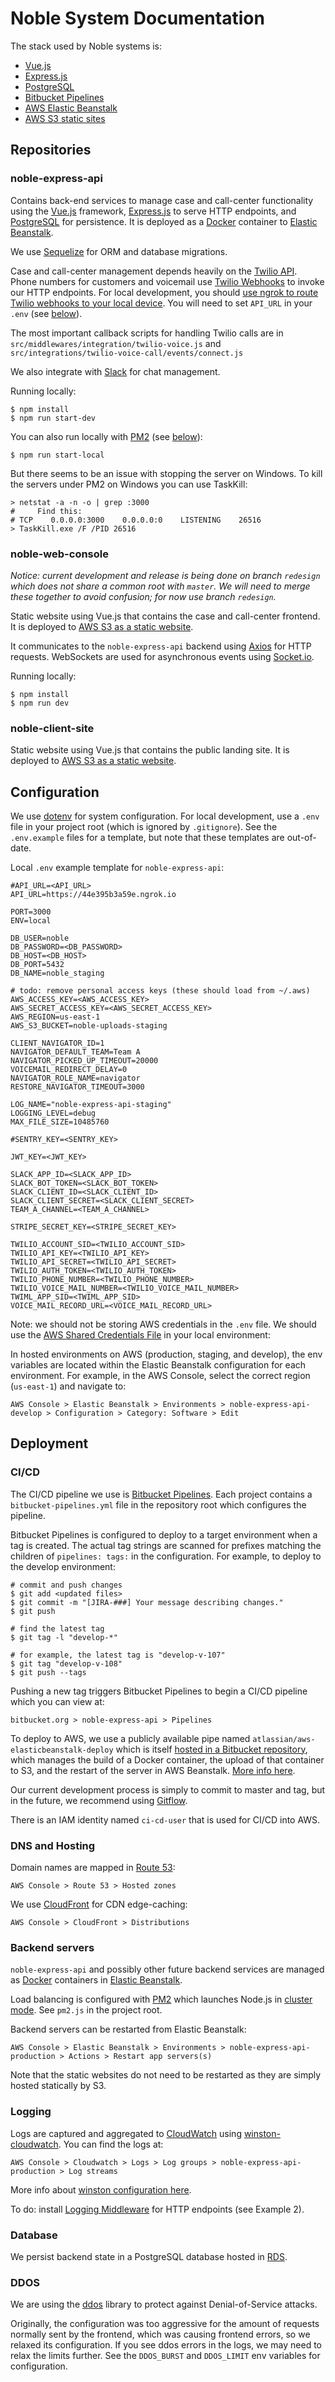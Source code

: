 # Noble System Documentation

The stack used by Noble systems is:

* [Vue.js](https://vuejs.org/)
* [Express.js](https://expressjs.com/)
* [PostgreSQL](https://www.postgresql.org/)
* [Bitbucket Pipelines](https://bitbucket.org/product/features/pipelines)
* [AWS Elastic Beanstalk](https://aws.amazon.com/elasticbeanstalk/)
* [AWS S3 static sites](https://docs.aws.amazon.com/AmazonS3/latest/userguide/WebsiteHosting.html)

## Repositories

### noble-express-api

Contains back-end services to manage case and call-center functionality using the [Vue.js](https://vuejs.org/) framework, [Express.js](https://expressjs.com/) to serve HTTP endpoints, and [PostgreSQL](https://www.postgresql.org/) for persistence. It is deployed as a [Docker](https://www.docker.com/) container to [Elastic Beanstalk](https://aws.amazon.com/elasticbeanstalk/).

We use [Sequelize](https://sequelize.org/v3/) for ORM and database migrations.

Case and call-center management depends heavily on the [Twilio API](https://www.twilio.com/docs/usage/api). Phone numbers for customers and voicemail use [Twilio Webhooks](https://www.twilio.com/docs/usage/webhooks/getting-started-twilio-webhooks) to invoke our HTTP endpoints. For local development, you should [use ngrok to route Twilio webhooks to your local device](https://www.twilio.com/blog/2013/10/test-your-webhooks-locally-with-ngrok.html). You will need to set `API_URL` in your `.env` (see [below](#Configuration)).

The most important callback scripts for handling Twilio calls are in `src/middlewares/integration/twilio-voice.js` and `src/integrations/twilio-voice-call/events/connect.js`

We also integrate with [Slack](https://www.npmjs.com/package/slack) for chat management.

Running locally:

```
$ npm install
$ npm run start-dev
```

You can also run locally with [PM2](https://www.npmjs.com/package/pm2) (see [below](#Backend-servers)):

```
$ npm run start-local
```

But there seems to be an issue with stopping the server on Windows. To kill the servers under PM2 on Windows you can use TaskKill:

```
> netstat -a -n -o | grep :3000
#     Find this:
# TCP    0.0.0.0:3000    0.0.0.0:0    LISTENING    26516
> TaskKill.exe /F /PID 26516
```

### noble-web-console

*Notice: current development and release is being done on branch `redesign` which does not share a common root with `master`. We will need to merge these together to avoid confusion; for now use branch `redesign`.*

Static website using Vue.js that contains the case and call-center frontend. It is deployed to [AWS S3 as a static website](https://docs.aws.amazon.com/AmazonS3/latest/userguide/WebsiteHosting.html).

It communicates to the `noble-express-api` backend using [Axios](https://www.npmjs.com/package/axios) for HTTP requests. WebSockets are used for asynchronous events using [Socket.io](https://socket.io/).

Running locally:

```
$ npm install
$ npm run dev
```

### noble-client-site

Static website using Vue.js that contains the public landing site. It is deployed to [AWS S3 as a static website](https://docs.aws.amazon.com/AmazonS3/latest/userguide/WebsiteHosting.html).

## Configuration

We use [dotenv](https://www.npmjs.com/package/dotenv) for system configuration. For local development, use a `.env` file in your project root (which is ignored by `.gitignore`). See the `.env.example` files for a template, but note that these templates are out-of-date.

Local `.env` example template for `noble-express-api`:

```
#API_URL=<API_URL>
API_URL=https://44e395b3a59e.ngrok.io

PORT=3000
ENV=local

DB_USER=noble
DB_PASSWORD=<DB_PASSWORD>
DB_HOST=<DB_HOST>
DB_PORT=5432
DB_NAME=noble_staging

# todo: remove personal access keys (these should load from ~/.aws)
AWS_ACCESS_KEY=<AWS_ACCESS_KEY>
AWS_SECRET_ACCESS_KEY=<AWS_SECRET_ACCESS_KEY>
AWS_REGION=us-east-1
AWS_S3_BUCKET=noble-uploads-staging

CLIENT_NAVIGATOR_ID=1
NAVIGATOR_DEFAULT_TEAM=Team A
NAVIGATOR_PICKED_UP_TIMEOUT=20000
VOICEMAIL_REDIRECT_DELAY=0
NAVIGATOR_ROLE_NAME=navigator
RESTORE_NAVIGATOR_TIMEOUT=3000

LOG_NAME="noble-express-api-staging"
LOGGING_LEVEL=debug
MAX_FILE_SIZE=10485760

#SENTRY_KEY=<SENTRY_KEY>

JWT_KEY=<JWT_KEY>

SLACK_APP_ID=<SLACK_APP_ID>
SLACK_BOT_TOKEN=<SLACK_BOT_TOKEN>
SLACK_CLIENT_ID=<SLACK_CLIENT_ID>
SLACK_CLIENT_SECRET=<SLACK_CLIENT_SECRET>
TEAM_A_CHANNEL=<TEAM_A_CHANNEL>

STRIPE_SECRET_KEY=<STRIPE_SECRET_KEY>

TWILIO_ACCOUNT_SID=<TWILIO_ACCOUNT_SID>
TWILIO_API_KEY=<TWILIO_API_KEY>
TWILIO_API_SECRET=<TWILIO_API_SECRET>
TWILIO_AUTH_TOKEN=<TWILIO_AUTH_TOKEN>
TWILIO_PHONE_NUMBER=<TWILIO_PHONE_NUMBER>
TWILIO_VOICE_MAIL_NUMBER=<TWILIO_VOICE_MAIL_NUMBER>
TWIML_APP_SID=<TWIML_APP_SID>
VOICE_MAIL_RECORD_URL=<VOICE_MAIL_RECORD_URL>
```

Note: we should not be storing AWS credentials in the `.env` file. We should use the [AWS Shared Credentials File](https://docs.aws.amazon.com/sdk-for-javascript/v2/developer-guide/loading-node-credentials-shared.html) in your local environment:

In hosted environments on AWS (production, staging, and develop), the env variables are located within the Elastic Beanstalk configuration for each environment. For example, in the AWS Console, select the correct region (`us-east-1`) and navigate to:

`AWS Console > Elastic Beanstalk > Environments > noble-express-api-develop > Configuration > Category: Software > Edit`

## Deployment

### CI/CD

The CI/CD pipeline we use is [Bitbucket Pipelines](https://bitbucket.org/product/features/pipelines). Each project contains a `bitbucket-pipelines.yml` file in the repository root which configures the pipeline.

Bitbucket Pipelines is configured to deploy to a target environment when a tag is created. The actual tag strings are scanned for prefixes matching the children of `pipelines: tags:` in the configuration. For example, to deploy to the develop environment:

```
# commit and push changes
$ git add <updated files>
$ git commit -m "[JIRA-###] Your message describing changes."
$ git push

# find the latest tag
$ git tag -l "develop-*"

# for example, the latest tag is "develop-v-107"
$ git tag "develop-v-108"
$ git push --tags
```

Pushing a new tag triggers Bitbucket Pipelines to begin a CI/CD pipeline which you can view at:

`bitbucket.org > noble-express-api > Pipelines`

To deploy to AWS, we use a publicly available pipe named `atlassian/aws-elasticbeanstalk-deploy` which is itself [hosted in a Bitbucket repository](https://bitbucket.org/atlassian/aws-elasticbeanstalk-deploy), which manages the build of a Docker container, the upload of that container to S3, and the restart of the server in AWS Beanstalk. [More info here](https://support.atlassian.com/bitbucket-cloud/docs/deploy-to-aws-with-elastic-beanstalk/).

Our current development process is simply to commit to master and tag, but in the future, we recommend using [Gitflow](https://www.atlassian.com/git/tutorials/comparing-workflows/gitflow-workflow).

There is an IAM identity named `ci-cd-user` that is used for CI/CD into AWS.

### DNS and Hosting

Domain names are mapped in [Route 53](https://aws.amazon.com/route53/):

`AWS Console > Route 53 > Hosted zones`

We use [CloudFront](https://aws.amazon.com/cloudfront/) for CDN edge-caching:

`AWS Console > CloudFront > Distributions`

### Backend servers

`noble-express-api` and possibly other future backend services are managed as [Docker](https://www.docker.com/) containers in [Elastic Beanstalk](https://aws.amazon.com/elasticbeanstalk/).

Load balancing is configured with [PM2](https://www.npmjs.com/package/pm2) which launches Node.js in [cluster mode](https://pm2.keymetrics.io/docs/usage/cluster-mode/). See `pm2.js` in the project root.

Backend servers can be restarted from Elastic Beanstalk:

`AWS Console > Elastic Beanstalk > Environments > noble-express-api-production > Actions > Restart app servers(s)`

Note that the static websites do not need to be restarted as they are simply hosted statically by S3.

### Logging

Logs are captured and aggregated to [CloudWatch](https://aws.amazon.com/cloudwatch/) using [winston-cloudwatch](https://www.npmjs.com/package/winston-cloudwatch). You can find the logs at:

`AWS Console > Cloudwatch > Logs > Log groups > noble-express-api-production > Log streams`

More info about [winston configuration here](https://www.npmjs.com/package/winston).

To do: install [Logging Middleware](https://medium.com/@selvaganesh93/how-node-js-middleware-works-d8e02a936113) for HTTP endpoints (see Example 2).

### Database

We persist backend state in a PostgreSQL database hosted in [RDS](https://aws.amazon.com/rds/).

### DDOS

We are using the [ddos](https://www.npmjs.com/package/ddos) library to protect against Denial-of-Service attacks.

Originally, the configuration was too aggressive for the amount of requests normally sent by the frontend, which was causing frontend errors, so we relaxed its configuration. If you see ddos errors in the logs, we may need to relax the limits further. See the `DDOS_BURST` and `DDOS_LIMIT` env variables for configuration.
